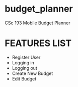 budget_planner
==============

CSc 193 Mobile Budget Planner

# FEATURES LIST #
* Register User
* Logging in 
* Logging out
* Create New Budget
* Edit Budget

